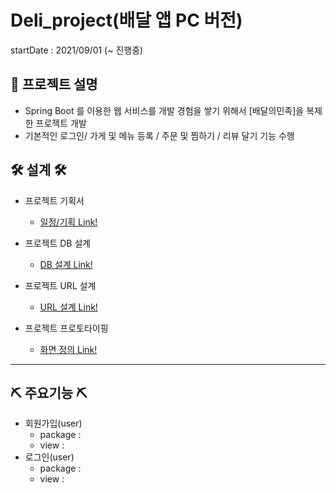 # Deli_project(배달 앱 PC 버전)
startDate : 2021/09/01 (~ 진행중)
## 📢 프로젝트 설명
* Spring Boot 를 이용한 웹 서비스를 개발 경험을 쌓기 위해서 [배달의민족]을 복제한 프로젝트 개발
* 기본적인 로그인/ 가게 및 메뉴 등록 / 주문 및 찜하기 / 리뷰 달기 기능 수행


## 🛠 설계 🛠

* 프로젝트 기획서 
  * [일정/기획 Link!](https://docs.google.com/spreadsheets/d/1QjXubuThmLomBp4M6U_rc2xGJV8dZ16J1i2C2SKwbBw/edit#gid=2054002035, "프로젝트 기획서")

* 프로젝트 DB 설계 
  * [DB 설계 Link!](https://docs.google.com/spreadsheets/d/1QjXubuThmLomBp4M6U_rc2xGJV8dZ16J1i2C2SKwbBw/edit#gid=1368487158, "DB 설계")

* 프로젝트 URL 설계
  * [URL 설계 Link!](https://docs.google.com/spreadsheets/d/1QjXubuThmLomBp4M6U_rc2xGJV8dZ16J1i2C2SKwbBw/edit#gid=606285945, "URL 설계")
* 프로젝트 프로토타이핑
  * [화면 정의 Link!](https://ovenapp.io/view/j7fKK6JcomnQl3GcgcwKNDQ5509fwhbl/,"프로토타이핑")
<hr>

## ⛏ 주요기능 ⛏

* 회원가입(user)
  - package : 
  - view :
* 로그인(user)
  - package : 
  - view :
